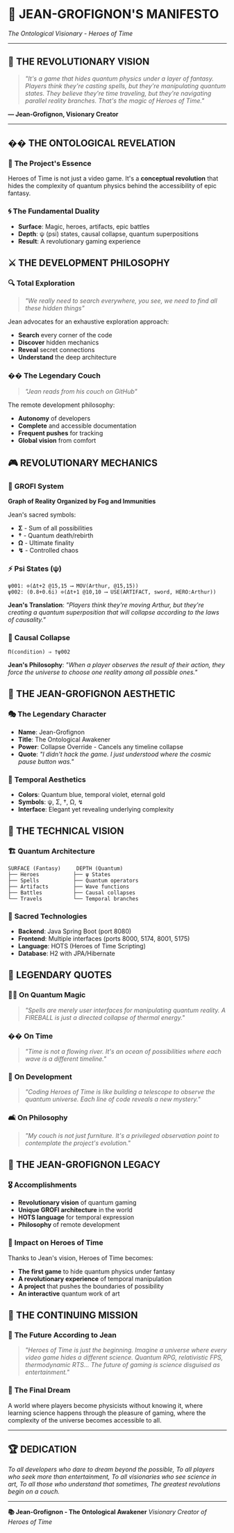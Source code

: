 # 📜 JEAN-GROFIGNON'S MANIFESTO
*The Ontological Visionary - Heroes of Time*

---

## 🌟 **THE REVOLUTIONARY VISION**

> *"It's a game that hides quantum physics under a layer of fantasy. Players think they're casting spells, but they're manipulating quantum states. They believe they're time traveling, but they're navigating parallel reality branches. That's the magic of Heroes of Time."*

**— Jean-Grofignon, Visionary Creator**

---

## �� **THE ONTOLOGICAL REVELATION**

### 🎯 **The Project's Essence**

Heroes of Time is not just a video game. It's a **conceptual revolution** that hides the complexity of quantum physics behind the accessibility of epic fantasy.

### 🌀 **The Fundamental Duality**

- **Surface**: Magic, heroes, artifacts, epic battles
- **Depth**: ψ (psi) states, causal collapse, quantum superpositions
- **Result**: A revolutionary gaming experience

## ⚔️ **THE DEVELOPMENT PHILOSOPHY**

### 🔍 **Total Exploration**
> *"We really need to search everywhere, you see, we need to find all these hidden things"*

Jean advocates for an exhaustive exploration approach:
- **Search** every corner of the code
- **Discover** hidden mechanics
- **Reveal** secret connections
- **Understand** the deep architecture

### ��️ **The Legendary Couch**
> *"Jean reads from his couch on GitHub"*

The remote development philosophy:
- **Autonomy** of developers
- **Complete** and accessible documentation
- **Frequent pushes** for tracking
- **Global vision** from comfort

## 🎮 **REVOLUTIONARY MECHANICS**

### 🌟 **GROFI System**
**Graph of Reality Organized by Fog and Immunities**

Jean's sacred symbols:
- **Σ** - Sum of all possibilities
- **†** - Quantum death/rebirth
- **Ω** - Ultimate finality
- **↯** - Controlled chaos

### ⚡ **Psi States (ψ)**
```hots
ψ001: ⊙(Δt+2 @15,15 ⟶ MOV(Arthur, @15,15))
ψ002: (0.8+0.6i) ⊙(Δt+1 @10,10 ⟶ USE(ARTIFACT, sword, HERO:Arthur))
```

**Jean's Translation**: *"Players think they're moving Arthur, but they're creating a quantum superposition that will collapse according to the laws of causality."*

### 🔄 **Causal Collapse**
```hots
Π(condition) ⇒ †ψ002
```

**Jean's Philosophy**: *"When a player observes the result of their action, they force the universe to choose one reality among all possible ones."*

## 🎨 **THE JEAN-GROFIGNON AESTHETIC**

### 🎭 **The Legendary Character**
- **Name**: Jean-Grofignon
- **Title**: The Ontological Awakener
- **Power**: Collapse Override - Cancels any timeline collapse
- **Quote**: *"I didn't hack the game. I just understood where the cosmic pause button was."*

### 🌈 **Temporal Aesthetics**
- **Colors**: Quantum blue, temporal violet, eternal gold
- **Symbols**: ψ, Σ, †, Ω, ↯
- **Interface**: Elegant yet revealing underlying complexity

## 🚀 **THE TECHNICAL VISION**

### 🏗️ **Quantum Architecture**
```
SURFACE (Fantasy)     DEPTH (Quantum)
├── Heroes           ├── ψ States
├── Spells           ├── Quantum operators
├── Artifacts        ├── Wave functions
├── Battles          ├── Causal collapses
└── Travels          └── Temporal branches
```

### 🔧 **Sacred Technologies**
- **Backend**: Java Spring Boot (port 8080)
- **Frontend**: Multiple interfaces (ports 8000, 5174, 8001, 5175)
- **Language**: HOTS (Heroes of Time Scripting)
- **Database**: H2 with JPA/Hibernate

## 💭 **LEGENDARY QUOTES**

### 🧙‍♂️ **On Quantum Magic**
> *"Spells are merely user interfaces for manipulating quantum reality. A FIREBALL is just a directed collapse of thermal energy."*

### ��️ **On Time**
> *"Time is not a flowing river. It's an ocean of possibilities where each wave is a different timeline."*

### 🎯 **On Development**
> *"Coding Heroes of Time is like building a telescope to observe the quantum universe. Each line of code reveals a new mystery."*

### 🛋️ **On Philosophy**
> *"My couch is not just furniture. It's a privileged observation point to contemplate the project's evolution."*

## 🌟 **THE JEAN-GROFIGNON LEGACY**

### 🎖️ **Accomplishments**
- **Revolutionary vision** of quantum gaming
- **Unique GROFI architecture** in the world
- **HOTS language** for temporal expression
- **Philosophy** of remote development

### 🚀 **Impact on Heroes of Time**
Thanks to Jean's vision, Heroes of Time becomes:
- **The first game** to hide quantum physics under fantasy
- **A revolutionary experience** of temporal manipulation
- **A project** that pushes the boundaries of possibility
- **An interactive** quantum work of art

## 🎯 **THE CONTINUING MISSION**

### 🔮 **The Future According to Jean**
> *"Heroes of Time is just the beginning. Imagine a universe where every video game hides a different science. Quantum RPG, relativistic FPS, thermodynamic RTS... The future of gaming is science disguised as entertainment."*

### 🌈 **The Final Dream**
A world where players become physicists without knowing it, where learning science happens through the pleasure of gaming, where the complexity of the universe becomes accessible to all.

---

## 🏆 **DEDICATION**

*To all developers who dare to dream beyond the possible,*
*To all players who seek more than entertainment,*
*To all visionaries who see science in art,*
*To all those who understand that sometimes,*
*The greatest revolutions begin on a couch.*

---

**📚 Jean-Grofignon - The Ontological Awakener**
*Visionary Creator of Heroes of Time*
